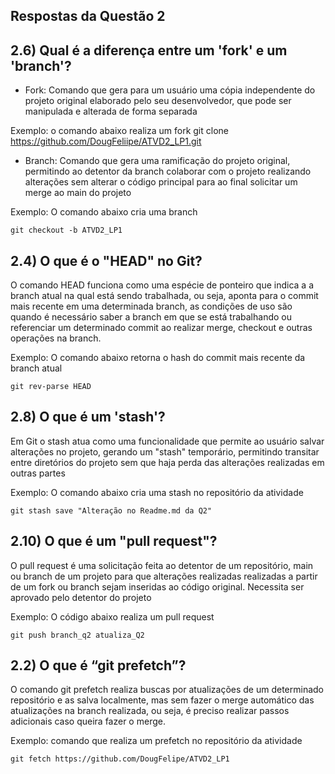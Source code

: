 
## Respostas da Questão 2



## 2.6) Qual é a diferença entre um 'fork' e um 'branch'?

 - Fork: Comando que gera para um usuário uma cópia  independente do projeto original elaborado pelo seu desenvolvedor, que pode ser manipulada e alterada de forma separada
 
Exemplo: o comando abaixo realiza um fork
    git clone https://github.com/DougFeliipe/ATVD2_LP1.git


 - Branch: Comando que gera uma ramificação do projeto original, permitindo ao detentor da branch colaborar com o projeto realizando alterações sem alterar o código principal para ao final solicitar um merge ao main do projeto

Exemplo: O comando abaixo cria uma branch

    git checkout -b ATVD2_LP1
 

## 2.4) O que é o "HEAD" no Git?
 O comando HEAD funciona como uma espécie de ponteiro que indica a a branch atual na qual está sendo trabalhada, ou seja, aponta para o commit mais recente em uma determinada branch, as condições de uso são quando é necessário saber a branch em que se está trabalhando ou referenciar um determinado commit ao realizar merge, checkout e outras operações na branch.
 
 Exemplo: O comando abaixo retorna o hash do commit mais recente da branch atual
 

    git rev-parse HEAD

## 2.8) O que é um 'stash'?
Em Git o stash atua como uma funcionalidade que permite ao usuário salvar alterações no projeto, gerando um "stash" temporário, permitindo transitar entre diretórios do projeto sem que haja perda das alterações realizadas em outras partes

Exemplo: O comando abaixo cria uma stash no repositório da atividade

    git stash save "Alteração no Readme.md da Q2"

## 2.10) O que é um "pull request"?

O pull request é uma solicitação feita ao detentor de um repositório, main ou branch de um projeto para que alterações realizadas realizadas a partir de um fork ou branch sejam inseridas ao código original. Necessita ser aprovado pelo detentor do projeto

Exemplo: O código abaixo realiza um pull request

    git push branch_q2 atualiza_Q2
    
## 2.2) O que é “git prefetch”?
O comando git prefetch realiza buscas por atualizações de um determinado repositório e as salva localmente, mas sem fazer o merge automático das atualizações na branch realizada, ou seja, é preciso realizar passos adicionais caso queira fazer o merge.

Exemplo: comando que realiza um prefetch no repositório da atividade

    git fetch https://github.com/DougFelipe/ATVD2_LP1

